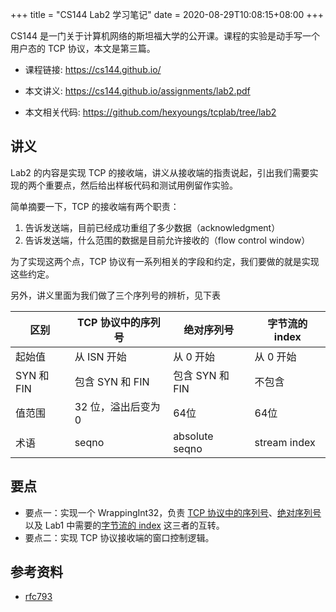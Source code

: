 +++
title = "CS144 Lab2 学习笔记"
date = 2020-08-29T10:08:15+08:00
+++

CS144 是一门关于计算机网络的斯坦福大学的公开课。课程的实验是动手写一个用户态的 TCP 协议，本文是第三篇。

- 课程链接: https://cs144.github.io/

- 本文讲义: https://cs144.github.io/assignments/lab2.pdf

- 本文相关代码: https://github.com/hexyoungs/tcplab/tree/lab2

<!-- more -->

## 讲义

Lab2 的内容是实现 TCP 的接收端，讲义从接收端的指责说起，引出我们需要实现的两个重要点，然后给出样板代码和测试用例留作实验。

简单摘要一下，TCP 的接收端有两个职责：

1. 告诉发送端，目前已经成功重组了多少数据（acknowledgment）
2. 告诉发送端，什么范围的数据是目前允许接收的（flow control window）

为了实现这两个点，TCP 协议有一系列相关的字段和约定，我们要做的就是实现这些约定。

另外，讲义里面为我们做了三个序列号的辨析，见下表

|区别|TCP 协议中的序列号|绝对序列号|字节流的 index|
| --- | --- | --- | --- |
| 起始值 | 从 ISN 开始 | 从 0 开始 | 从 0 开始|
| SYN 和 FIN | 包含 SYN 和 FIN | 包含 SYN 和 FIN | 不包含|
| 值范围 | 32 位，溢出后变为 0 | 64位 | 64位 |
| 术语 | seqno | absolute seqno | stream index |


## 要点

- 要点一：实现一个 WrappingInt32，负责 <u>TCP 协议中的序列号</u>、<u>绝对序列号</u>以及 Lab1 中需要的<u>字节流的 index</u> 这三者的互转。
- 要点二：实现 TCP 协议接收端的窗口控制逻辑。


## 参考资料

- [rfc793](https://tools.ietf.org/html/rfc793)

